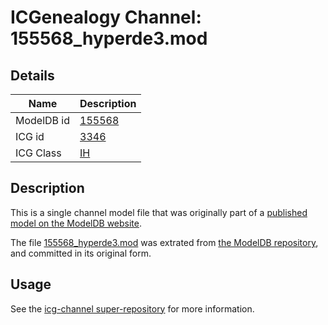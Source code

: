 # ICGenealogy Channel: 155568\_hyperde3.mod

## Details

Name | Description
---- | -----------
ModelDB id | [155568](http://senselab.med.yale.edu/ModelDB/ShowModel.cshtml?model=155568)
ICG id | [3346](http://icg.neurotheory.ox.ac.uk/channels/4/3346)
ICG Class | [IH](http://icg.neurotheory.ox.ac.uk/channels/4)

## Description

This is a single channel model file that was originally part of a [published model on the ModelDB website](http://senselab.med.yale.edu/mModelDB/ShowModel.cshtml?model=155568).

The file [155568\_hyperde3.mod](155568_hyperde3.mod) was extrated from [the ModelDB repository](http://senselab.med.yale.edu/ModelDB/ShowModel.cshtml?model=155568), and committed in its original form.

## Usage

See the [icg-channel super-repository](https://github.com/icgenealogy/icg-channels) for more information.
